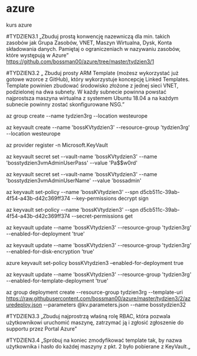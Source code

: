 # azure
kurs azure 


#TYDZIEN3.1 „Zbuduj prostą konwencję nazewniczą dla min. takich zasobów jak Grupa Zasobów, VNET, Maszyn Wirtualna, Dysk, Konta składowania danych. Pamiętaj o ograniczeniach w nazywaniu zasobów, które występują w Azure”
https://github.com/bossman00/azure/tree/master/tydzien3/1

      




#TYDZIEN3.2 „ Zbuduj prosty ARM Template (możesz wykorzystać już gotowe wzorce z GitHub), który wykorzystuje koncepcję Linked Templates. Template powinien zbudować środowisko złożone z jednej sieci VNET, podzielonej na dwa subnety. W każdy subnecie powinna powstać najprostsza maszyna wirtualna z systemem Ubuntu 18.04 a na każdym subnecie powinny zostać skonfigurowane NSG.”

az group create --name tydzien3rg --location westeurope

az keyvault create --name 'bossKVtydzien3' --resource-group 'tydzien3rg' --location westeurope

az provider register -n Microsoft.KeyVault

az keyvault secret set --vault-name 'bossKVtydzien3' --name 'bosstydzien3vmAdminUserPass' --value 'Pa$$w0rd'

az keyvault secret set --vault-name 'bossKVtydzien3' --name 'bosstydzien3vmAdminUserName' --value 'bossadmin'

az keyvault set-policy --name 'bossKVtydzien3' --spn d5cb511c-39ab-4f54-a43b-d42c369ff374 --key-permissions decrypt sign

az keyvault set-policy --name 'bossKVtydzien3' --spn d5cb511c-39ab-4f54-a43b-d42c369ff374 --secret-permissions get

az keyvault update --name 'bossKVtydzien3' --resource-group 'tydzien3rg' --enabled-for-deployment 'true'

az keyvault update --name 'bossKVtydzien3' --resource-group 'tydzien3rg' --enabled-for-disk-encryption 'true'

azure keyvault set-policy bossKVtydzien3 –enabled-for-deployment true

az keyvault update --name 'bossKVtydzien3' --resource-group 'tydzien3rg' --enabled-for-template-deployment 'true'

az group deployment create --resource-group tydzien3rg --template-uri https://raw.githubusercontent.com/bossman00/azure/master/tydzien3/2/azuredeploy.json --parameters @kv.parameters.json  --name bosstydzien32


#TYDZIEN3.3 „Zbuduj najprostrzą właśną rolę RBAC, która pozwala użytkownikowi uruchomić maszynę, zatrzymać ją i zgłosić zgłoszenie do supportu przez Portal Azure”


#TYDZIEN3.4 „Spróbuj na koniec zmodyfikować template tak, by nazwa użytkownika i hasło do każdej maszyny z pkt. 2 było pobierane z KeyVault.„
